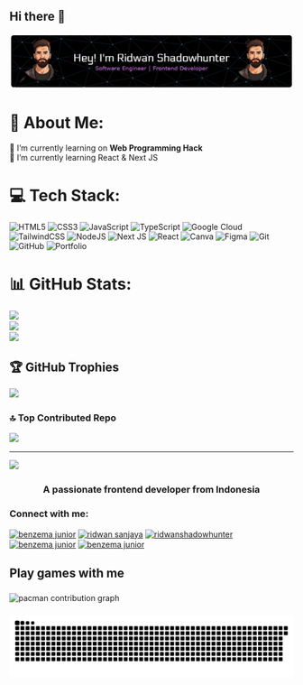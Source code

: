 ## Hi there 👋

![ridwan92shadowhunter](img/github-header-banner.png)

<!--
**ridwan92shadowhunter/ridwan92shadowhunter** is a ✨ _special_ ✨ repository because its `README.md` (this file) appears on your GitHub profile.

Here are some ideas to get you started:

- 🔭 I’m currently working on ...
- 🌱 I’m currently learning ...
- 👯 I’m looking to collaborate on ...
- 🤔 I’m looking for help with ...
- 💬 Ask me about ...
- 📫 How to reach me: ...
- 😄 Pronouns: ...
- ⚡ Fun fact: ...
-->

# 💫 About Me:
🌱 I’m currently learning on **Web Programming Hack**<br>🌱 I’m currently learning React & Next JS


# 💻 Tech Stack:
![HTML5](https://img.shields.io/badge/html5-%23E34F26.svg?style=for-the-badge&logo=html5&logoColor=white) ![CSS3](https://img.shields.io/badge/css3-%231572B6.svg?style=for-the-badge&logo=css3&logoColor=white) ![JavaScript](https://img.shields.io/badge/javascript-%23323330.svg?style=for-the-badge&logo=javascript&logoColor=%23F7DF1E) ![TypeScript](https://img.shields.io/badge/typescript-%23007ACC.svg?style=for-the-badge&logo=typescript&logoColor=white) ![Google Cloud](https://img.shields.io/badge/GoogleCloud-%234285F4.svg?style=for-the-badge&logo=google-cloud&logoColor=white) ![TailwindCSS](https://img.shields.io/badge/tailwindcss-%2338B2AC.svg?style=for-the-badge&logo=tailwind-css&logoColor=white) ![NodeJS](https://img.shields.io/badge/node.js-6DA55F?style=for-the-badge&logo=node.js&logoColor=white) ![Next JS](https://img.shields.io/badge/Next-black?style=for-the-badge&logo=next.js&logoColor=white) ![React](https://img.shields.io/badge/react-%2320232a.svg?style=for-the-badge&logo=react&logoColor=%2361DAFB) ![Canva](https://img.shields.io/badge/Canva-%2300C4CC.svg?style=for-the-badge&logo=Canva&logoColor=white) ![Figma](https://img.shields.io/badge/figma-%23F24E1E.svg?style=for-the-badge&logo=figma&logoColor=white) ![Git](https://img.shields.io/badge/git-%23F05033.svg?style=for-the-badge&logo=git&logoColor=white) ![GitHub](https://img.shields.io/badge/github-%23121011.svg?style=for-the-badge&logo=github&logoColor=white) ![Portfolio](https://img.shields.io/badge/Portfolio-%23000000.svg?style=for-the-badge&logo=firefox&logoColor=#FF7139)
# 📊 GitHub Stats:
![](https://github-readme-stats.vercel.app/api?username=ridwan92shadowhunter&theme=dark&hide_border=false&include_all_commits=true&count_private=true)<br/>
![](https://nirzak-streak-stats.vercel.app/?user=ridwan92shadowhunter&theme=dark&hide_border=false)<br/>
![](https://github-readme-stats.vercel.app/api/top-langs/?username=ridwan92shadowhunter&theme=dark&hide_border=false&include_all_commits=true&count_private=true&layout=compact)

## 🏆 GitHub Trophies
![](https://github-profile-trophy.vercel.app/?username=ridwan92shadowhunter&theme=radical&no-frame=false&no-bg=true&margin-w=4)

### 🔝 Top Contributed Repo
![](https://github-contributor-stats.vercel.app/api?username=ridwan92shadowhunter&limit=5&theme=aura&combine_all_yearly_contributions=true)

---
[![](https://visitcount.itsvg.in/api?id=ridwan92shadowhunter&icon=0&color=0)](https://visitcount.itsvg.in)

<!-- Proudly created with GPRM ( https://gprm.itsvg.in ) -->






<h3 align="center">A passionate frontend developer from Indonesia</h3>

<h3 align="left">Connect with me:</h3>
<p align="left">
<a href="https://linkedin.com/in/benzema junior" target="blank"><img align="center" src="https://raw.githubusercontent.com/rahuldkjain/github-profile-readme-generator/master/src/images/icons/Social/linked-in-alt.svg" alt="benzema junior" height="30" width="40" /></a>
<a href="https://fb.com/ridwan sanjaya" target="blank"><img align="center" src="https://raw.githubusercontent.com/rahuldkjain/github-profile-readme-generator/master/src/images/icons/Social/facebook.svg" alt="ridwan sanjaya" height="30" width="40" /></a>
<a href="https://instagram.com/ridwanshadowhunter" target="blank"><img align="center" src="https://raw.githubusercontent.com/rahuldkjain/github-profile-readme-generator/master/src/images/icons/Social/instagram.svg" alt="ridwanshadowhunter" height="30" width="40" /></a>
<a href="https://www.youtube.com/c/benzema junior" target="blank"><img align="center" src="https://raw.githubusercontent.com/rahuldkjain/github-profile-readme-generator/master/src/images/icons/Social/youtube.svg" alt="benzema junior" height="30" width="40" /></a>
<a href="https://www.github.com/c/ridwan92shadowhunter" target="blank"><img align="center" src="https://raw.githubusercontent.com/rahuldkjain/github-profile-readme-generator/master/src/images/icons/Social/github.svg" alt="benzema junior" height="30" width="40" /></a>
</p>


<h2 align="left">Play games with me</h2>

###

<picture>
  <source media="(prefers-color-scheme: dark)" srcset="https://raw.githubusercontent.com/ridwan92shadowhunter/ridwan92shadowhunter/output/pacman-contribution-graph-dark.svg">
  <source media="(prefers-color-scheme: light)" srcset="https://raw.githubusercontent.com/ridwan92shadowhunter/ridwan92shadowhunter/output/pacman-contribution-graph.svg">
  <img alt="pacman contribution graph" src="https://raw.githubusercontent.com/ridwan92shadowhunter/ridwan92shadowhunter/output/pacman-contribution-graph.svg">
</picture>

###

<img src="https://raw.githubusercontent.com/ridwan92shadowhunter/ridwan92shadowhunter/output/snake.svg" alt="Snake animation" />

###
